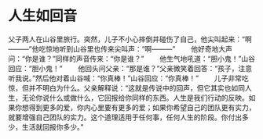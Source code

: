 # 人生如回音
父子两人在山谷里旅行。突然，儿子不小心摔倒并碰伤了自己，他尖叫起来：“啊———”他吃惊地听到山谷里也传来尖叫声：“啊———” 
　　他好奇地大声问：“你是谁？”同样的声音传来：“你是谁？” 
　　他生气地吼道：“胆小鬼！”山谷回应：“胆小鬼！” 
　　他回头问父亲：“那是谁？”父亲微笑着回答：“孩子，注意听我说。”然后他对着山谷喊：“你真棒！”山谷回应：“你真棒！” 
　　儿子非常吃惊，但并不明白为什么。父亲解释说：“这就是传说中的回声，但它其实也如同人生，无论你说什么或做什么，它回报给你同样的东西。人生是我们行动的反映。如果你想得到更多的爱，你内心里要有更多的爱；如果你希望自己的团队更有实力，就要增强自己团队的实力。这个道理适用于任何事，任何人生的阶段。你付出多少，生活就回报你多少。”
  